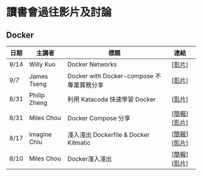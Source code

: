 # 讀書會過往影片及討論

## Docker

| 日期 | 主講者 | 標題 | 連結 |
| ------ | ------ | ------ | :------: |
| 9/14 | Willy Kuo | Docker Networks | [[影片](https://www.youtube.com/watch?v=L3ZkY3yaPZI&feature=youtu.be)] |
| 9/7 | James Tseng | Docker with Docker-compose 不專業實務分享 | [[影片](https://www.youtube.com/watch?v=P-pPue8pj2s&feature=youtu.be)] |
| 8/31 | Philip Zheng | 利用 Katacoda 快速學習 Docker | [[影片](https://www.youtube.com/watch?v=z09hC6zfY8g&feature=youtu.be)] |
| 8/31 | Miles Chou | Docker Compose 分享 | [[簡報](http://www.slideshare.net/MilesChou/docker-compose-65550773)] [[影片](https://www.facebook.com/tails32100/videos/1384907478189544/)] |
| 8/17 | Imagine Chiu | 淺入淺出 Dockerfile & Docker Kitmatic | [[簡報](http://www.slideshare.net/MilesChou/docker-64870525)] [[影片](https://www.facebook.com/groups/750311598438135/permalink/818548661614428/)] |
| 8/10 | Miles Chou | Docker淺入淺出 | [[簡報](https://docs.google.com/presentation/d/1oPGiGvVMQSvdplSPB3H8ZeCr_zcvpmzqFjHkVJVvF3M/edit#slide=id.p4)] [[影片](https://www.facebook.com/tails32100/videos/1364402576906701/)] |

